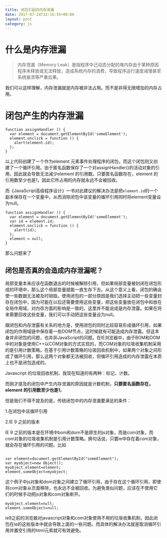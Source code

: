 ```yaml
---
title: 闭包引起的内存泄漏
date: 2017-07-24T22:16:55+00:00
layout: post
category: js
---
```

# 什么是内存泄漏

> 内存泄漏（Memory Leak）是指程序中己动态分配的堆内存由于某种原因程序未释放或无法释放，造成系统内存的浪费，导致程序运行速度减慢甚至系统崩溃等严重后果。

我们可以这样理解，内存泄漏就是内存被非法占用。而不是非得无限增加的内存占用。

# 闭包产生的内存泄漏

```
function assignHandler () {
  var element = document.getElementById('someElement');
  element.onclick = function () {
    alert(element.id);
  };
}
```

以上代码创建了一个作为element 元素事件处理程序的闭包，而这个闭包则又创建了一个循环引用。由于匿名函数保存了一个对assignHandler()的活动对象的引用，因此就会导致无法减少element 的引用数。只要匿名函数存在，element 的引用数至少也是1，因此它所占用的内存就永远不会被回收。

而《JavaScript高级程序设计》一书对此建议的解决办法是把`element.id`的一个副本保存在一个变量中，从而消除闭包中该变量的循环引用同时将element变量设为null。

```
function assignHandler () {
  var element = document.getElementById('someElement');
  var id = element.id;
  element.onclick = function () {
    alert(id);
  };
  element = null;
}
```

那么问题来了

## 闭包是否真的会造成内存泄漏呢？

局部变量本来应该在函数退出的时候被解除引用，但如果局部变量被封闭在闭包形成的环境中，那么这个局部变量就能一直生存下去。从这个意义上看，闭包的确会使一些数据无法被及时销毁。使用闭包的一部分原因是我们选择主动把一些变量封存在闭包中，因为可能在以后还需要使用这些变量，把这些变量放在闭包中和放在全局作用域，对内存方面的影响是一致的，这里并不能说成是内存泄露。如果在将来需要回收这些变量，我们可以手动把这些变量设为null。

跟闭包和内存泄露有关系的地方是，使用闭包的同时比较容易形成循环引用，如果闭包的作用域链中保存着一些DOM节点，这时候就有可能造成内存泄露。但这本身并非闭包的问题，也并非JavaScript的问题。在IE浏览器中，由于BOM和DOM中的对象是使用C++以COM对象的方式实现的，而COM对象的垃圾收集机制采用的是引用计数策略。在基于引用计数策略的垃圾回收机制中，如果两个对象之间形成了循环引用，那么这两个对象都无法被回收，但循环引用造成的内存泄露在本质上也不是闭包造成的。

Javascript 的垃圾回收机制，我现在知道的有两种：标记、计数。

而刚才提及的闭包中产生内存泄漏的原因就是计数机制，**只要匿名函数存在，element 的引用数至少也是1**。

但是我们不得不提及的是，传统闭包中的内存泄漏要满足的条件：

1.在闭包中且循环引用

2.IE 9 之前的版本

IE 9 之前的版本是在环境中bom和dom不是原生的js对象，而是com对象，而com对象的垃圾收集机制是引用计数策略。换句话说，只要ie中存在着com对象，就会存在循环引用的问题。比如
```

var element=document.getElementById("someElement");
var myobject=new Object();
myobject.element=element;
element.someObject=myobject;
```

这个例子中js对象和dom对象之间建立了循环引用，由于存在这个循环引用，即使将com对象从页面移除，也永远不会被回收。为避免类似问题，应该在不使用它们的时候手动把js对象和com对象断开。
```
myobject.element=null;
element.someObject=null;
```
 
ie9之前的浏览器对javascript对象和com对象使用不用的垃圾收集机制，因此闭包在ie的这些版本中就会导致上面的一些问题。而具体的解决办法就是取消循环引用并置空引用的html元素就可有效避免。

